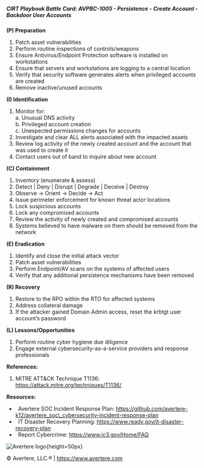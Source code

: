 ##### CIRT Playbook Battle Card: **AVPBC-1005 - Persistence - Create Account - Backdoor User Accounts**

**(P) Preparation**

1.  Patch asset vulnerabilities
2.  Perform routine inspections of controls/weapons
3.  Ensure Antivirus/Endpoint Protection software is installed on workstations
4.  Ensure that servers and workstations are logging to a central location
5.  Verify that security software generates alerts when privileged accounts are created
6.  Remove inactive/unused accounts

**(I) Identification**

1.  Monitor for:  
    a. Unusual DNS activity  
    b. Privileged account creation  
    c. Unexpected permissions changes for accounts
2.  Investigate and clear ALL alerts associated with the impacted assets
3.  Review log activity of the newly created account and the account that was used to create it
4.  Contact users out of band to inquire about new account

**(C) Containment**

1.  Inventory (enumerate & assess)
2.  Detect | Deny | Disrupt | Degrade | Deceive | Destroy
3.  Observe -> Orient -> Decide -> Act
4.  Issue perimeter enforcement for known threat actor locations
5.  Lock suspicious accounts
6.  Lock any compromised accounts
7.  Review the activity of newly created and compromised accounts
8.  Systems believed to have malware on them should be removed from the network

**(E) Eradication**

1.  Identify and close the initial attack vector
2.  Patch asset vulnerabilities
3.  Perform Endpoint/AV scans on the systems of affected users
4.  Verify that any additional persistence mechanisms have been removed

**(R) Recovery**

1.  Restore to the RPO within the RTO for affected systems
2.  Address collateral damage
3.  If the attacker gained Domain Admin access, reset the krbtgt user account’s password

**(L) Lessons/Opportunities**

1.  Perform routine cyber hygiene due diligence
2.  Engage external cybersecurity-as-a-service providers and response professionals

**References:**

1.  MITRE ATT&CK Technique T1136: https://attack.mitre.org/techniques/T1136/

**Resources:**

*    Avertere SOC Incident Response Plan: https://github.com/avertere-k12/avertere_soc\_cybersecurity-incident-response-plan
*    IT Disaster Recovery Planning: https://www.ready.gov/it-disaster-recovery-plan
*    Report Cybercrime: https://www.ic3.gov/Home/FAQ

![Avertere logo](https://example.com/averttere-logo.jpg){height=50px}

  
© Avertere, LLC.® | https://www.avertere.com
